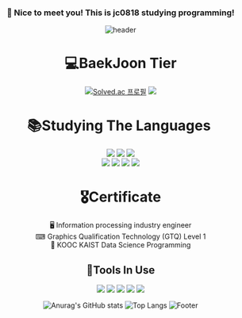 <div align="center"> 
  
  ### :wave: Nice to meet you! This is jc0818 studying programming!
  
![header](https://capsule-render.vercel.app/api?type=waving&color=auto&text=jc0818&fontAlign=50&fontSize=55)
  <br/>
  
# 💻BaekJoon Tier 
[![Solved.ac
프로필](http://mazassumnida.wtf/api/v2/generate_badge?boj=juchan_05)](https://solved.ac/juchan_05)
<img src="http://mazandi.herokuapp.com/api?handle=juchan_05&theme=warm"/>
<br/>

# 📚Studying The Languages ​​

  <img src="https://img.shields.io/badge/C language-A8B9CC?style=for-the-badge&logo=C&logoColor=white">
  <img src="https://img.shields.io/badge/c++-00599C?style=for-the-badge&logo=c%2B%2B&logoColor=white">  
  <img src="https://img.shields.io/badge/c%23-%23239120.svg?style=for-the-badge&logo=c-sharp&logoColor=white">
  <br>
  <img src="https://img.shields.io/badge/Java-007396.svg?&style=for-the-badge&logo=Java&logoColor=white">
  <img src="https://img.shields.io/badge/html5-E34F26?style=for-the-badge&logo=html5&logoColor=white"> 
  <img src="https://img.shields.io/badge/css-1572B6?style=for-the-badge&logo=css3&logoColor=white"> 
  <img src="https://img.shields.io/badge/mysql-4479A1?style=for-the-badge&logo=mysql&logoColor=white"> 


# 🎖Certificate
🖥 Information processing industry engineer <br>
⌨ Graphics Qualification Technology (GTQ) Level 1 <br>
🏅 KOOC KAIST Data Science Programming <br/>

## 🧰Tools In Use
  <img src="https://img.shields.io/badge/github-181717?style=for-the-badge&logo=github&logoColor=white">
  <img src="https://img.shields.io/badge/VSCode-007ACC?style=for-the-badge&logo=VisualStudioCode&logoColor=white">
  <img src="https://img.shields.io/badge/VS-5C2D91?style=for-the-badge&logo=VisualStudio&logoColor=white">
  <img src="https://img.shields.io/badge/eclipseide-2C2255?style=for-the-badge&logo=eclipseide&logoColor=white">
  <img src="https://img.shields.io/badge/Unity-000000?style=for-the-badge&logo=Unity&logoColor=white"/>
  <br/>
  
![Anurag's GitHub stats](https://github-readme-stats.vercel.app/api?username=jc0818&show_icons=true&theme=radical)
![Top Langs](https://github-readme-stats.vercel.app/api/top-langs/?username=jc0818&layout=compact)
![Footer](https://capsule-render.vercel.app/api?type=waving&color=auto&height=200&section=footer)
<br/>
</div>
